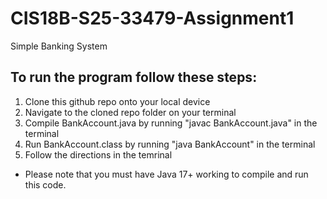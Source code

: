 # CIS18B-S25-33479-Assignment1
Simple Banking System

## To run the program follow these steps:

1. Clone this github repo onto your local device
2. Navigate to the cloned repo folder on your terminal
3. Compile BankAccount.java by running "javac BankAccount.java" in the terminal
4. Run BankAccount.class by running "java BankAccount" in the terminal
5. Follow the directions in the temrinal

* Please note that you must have Java 17+ working to compile and run this code.